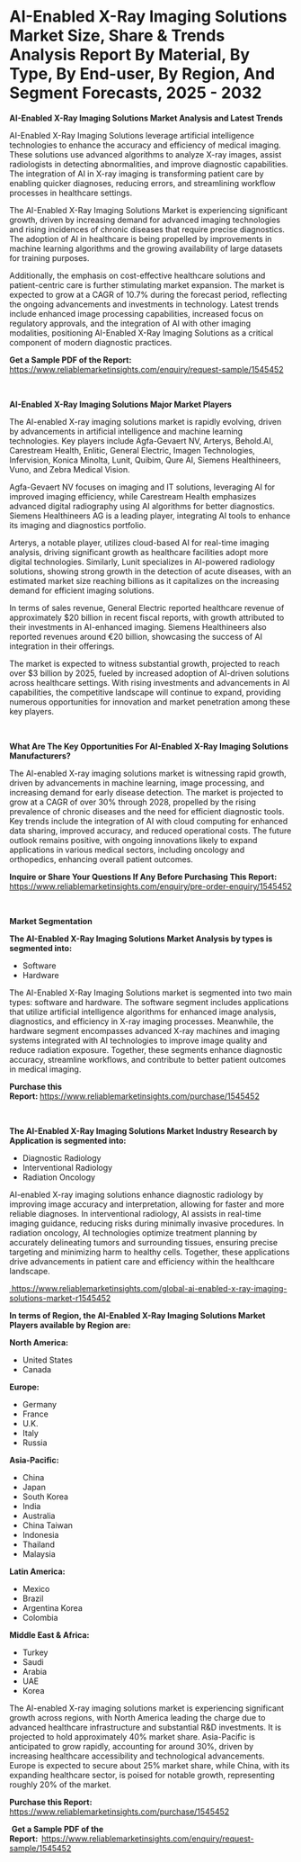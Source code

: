 <p><h1>AI-Enabled X-Ray Imaging Solutions Market Size, Share & Trends Analysis Report By Material, By Type, By End-user, By Region, And Segment Forecasts, 2025 - 2032</h1></p><p><strong>AI-Enabled X-Ray Imaging Solutions Market Analysis and Latest Trends</strong></p>
<p><p>AI-Enabled X-Ray Imaging Solutions leverage artificial intelligence technologies to enhance the accuracy and efficiency of medical imaging. These solutions use advanced algorithms to analyze X-ray images, assist radiologists in detecting abnormalities, and improve diagnostic capabilities. The integration of AI in X-ray imaging is transforming patient care by enabling quicker diagnoses, reducing errors, and streamlining workflow processes in healthcare settings.</p><p>The AI-Enabled X-Ray Imaging Solutions Market is experiencing significant growth, driven by increasing demand for advanced imaging technologies and rising incidences of chronic diseases that require precise diagnostics. The adoption of AI in healthcare is being propelled by improvements in machine learning algorithms and the growing availability of large datasets for training purposes. </p><p>Additionally, the emphasis on cost-effective healthcare solutions and patient-centric care is further stimulating market expansion. The market is expected to grow at a CAGR of 10.7% during the forecast period, reflecting the ongoing advancements and investments in technology. Latest trends include enhanced image processing capabilities, increased focus on regulatory approvals, and the integration of AI with other imaging modalities, positioning AI-Enabled X-Ray Imaging Solutions as a critical component of modern diagnostic practices.</p></p>
<p><strong>Get a Sample PDF of the Report:&nbsp;</strong> <a href="https://www.reliablemarketinsights.com/enquiry/request-sample/1545452?utm_campaign=2210&utm_medium=2&utm_source=Github&utm_content=ia&utm_term=13042025&utm_id=ai-enabled-x-ray-imaging-solutions">https://www.reliablemarketinsights.com/enquiry/request-sample/1545452</a></p>
<p>&nbsp;</p>
<p><strong>AI-Enabled X-Ray Imaging Solutions Major Market Players</strong></p>
<p><p>The AI-enabled X-ray imaging solutions market is rapidly evolving, driven by advancements in artificial intelligence and machine learning technologies. Key players include Agfa-Gevaert NV, Arterys, Behold.AI, Carestream Health, Enlitic, General Electric, Imagen Technologies, Infervision, Konica Minolta, Lunit, Quibim, Qure AI, Siemens Healthineers, Vuno, and Zebra Medical Vision.</p><p>Agfa-Gevaert NV focuses on imaging and IT solutions, leveraging AI for improved imaging efficiency, while Carestream Health emphasizes advanced digital radiography using AI algorithms for better diagnostics. Siemens Healthineers AG is a leading player, integrating AI tools to enhance its imaging and diagnostics portfolio.</p><p>Arterys, a notable player, utilizes cloud-based AI for real-time imaging analysis, driving significant growth as healthcare facilities adopt more digital technologies. Similarly, Lunit specializes in AI-powered radiology solutions, showing strong growth in the detection of acute diseases, with an estimated market size reaching billions as it capitalizes on the increasing demand for efficient imaging solutions.</p><p>In terms of sales revenue, General Electric reported healthcare revenue of approximately $20 billion in recent fiscal reports, with growth attributed to their investments in AI-enhanced imaging. Siemens Healthineers also reported revenues around €20 billion, showcasing the success of AI integration in their offerings.</p><p>The market is expected to witness substantial growth, projected to reach over $3 billion by 2025, fueled by increased adoption of AI-driven solutions across healthcare settings. With rising investments and advancements in AI capabilities, the competitive landscape will continue to expand, providing numerous opportunities for innovation and market penetration among these key players.</p></p>
<p>&nbsp;</p>
<p><strong>What Are The Key Opportunities For AI-Enabled X-Ray Imaging Solutions Manufacturers?</strong></p>
<p><p>The AI-enabled X-ray imaging solutions market is witnessing rapid growth, driven by advancements in machine learning, image processing, and increasing demand for early disease detection. The market is projected to grow at a CAGR of over 30% through 2028, propelled by the rising prevalence of chronic diseases and the need for efficient diagnostic tools. Key trends include the integration of AI with cloud computing for enhanced data sharing, improved accuracy, and reduced operational costs. The future outlook remains positive, with ongoing innovations likely to expand applications in various medical sectors, including oncology and orthopedics, enhancing overall patient outcomes.</p></p>
<p><strong>Inquire or Share Your Questions If Any Before Purchasing This Report:</strong> <a href="https://www.reliablemarketinsights.com/enquiry/pre-order-enquiry/1545452?utm_campaign=2210&utm_medium=2&utm_source=Github&utm_content=ia&utm_term=13042025&utm_id=ai-enabled-x-ray-imaging-solutions">https://www.reliablemarketinsights.com/enquiry/pre-order-enquiry/1545452</a></p>
<p>&nbsp;</p>
<p><strong>Market Segmentation</strong></p>
<p><strong>The AI-Enabled X-Ray Imaging Solutions Market Analysis by types is segmented into:</strong></p>
<p><ul><li>Software</li><li>Hardware</li></ul></p>
<p><p>The AI-Enabled X-Ray Imaging Solutions market is segmented into two main types: software and hardware. The software segment includes applications that utilize artificial intelligence algorithms for enhanced image analysis, diagnostics, and efficiency in X-ray imaging processes. Meanwhile, the hardware segment encompasses advanced X-ray machines and imaging systems integrated with AI technologies to improve image quality and reduce radiation exposure. Together, these segments enhance diagnostic accuracy, streamline workflows, and contribute to better patient outcomes in medical imaging.</p></p>
<p><strong>Purchase this Report:&nbsp;</strong><a href="https://www.reliablemarketinsights.com/purchase/1545452?utm_campaign=2210&utm_medium=2&utm_source=Github&utm_content=ia&utm_term=13042025&utm_id=ai-enabled-x-ray-imaging-solutions">https://www.reliablemarketinsights.com/purchase/1545452</a></p>
<p>&nbsp;</p>
<p><strong>The AI-Enabled X-Ray Imaging Solutions Market Industry Research by Application is segmented into:</strong></p>
<p><ul><li>Diagnostic Radiology</li><li>Interventional Radiology</li><li>Radiation Oncology</li></ul></p>
<p><p>AI-enabled X-ray imaging solutions enhance diagnostic radiology by improving image accuracy and interpretation, allowing for faster and more reliable diagnoses. In interventional radiology, AI assists in real-time imaging guidance, reducing risks during minimally invasive procedures. In radiation oncology, AI technologies optimize treatment planning by accurately delineating tumors and surrounding tissues, ensuring precise targeting and minimizing harm to healthy cells. Together, these applications drive advancements in patient care and efficiency within the healthcare landscape.</p></p>
<p><a href="https://www.reliablemarketinsights.com/global-ai-enabled-x-ray-imaging-solutions-market-r1545452?utm_campaign=2210&utm_medium=2&utm_source=Github&utm_content=ia&utm_term=13042025&utm_id=ai-enabled-x-ray-imaging-solutions">&nbsp;https://www.reliablemarketinsights.com/global-ai-enabled-x-ray-imaging-solutions-market-r1545452</a></p>
<p><strong>In terms of Region, the AI-Enabled X-Ray Imaging Solutions Market Players available by Region are:</strong></p>
<p>
    <p> <strong> North America: </strong>
        <ul>
            <li>United States</li>
            <li>Canada</li>
        </ul>
        </p> 
    <p> <strong> Europe: </strong>
        <ul>
            <li>Germany</li>
            <li>France</li>
            <li>U.K.</li>
            <li>Italy</li>
            <li>Russia</li>
        </ul>
        </p> 
    <p> <strong> Asia-Pacific: </strong>
        <ul>
            <li>China</li>
            <li>Japan</li>
            <li>South Korea</li>
            <li>India</li>
            <li>Australia</li>
            <li>China Taiwan</li>
            <li>Indonesia</li>
            <li>Thailand</li>
            <li>Malaysia</li>
        </ul>
        </p> 
    <p> <strong> Latin America: </strong>
        <ul>
            <li>Mexico</li>
            <li>Brazil</li>
            <li>Argentina Korea</li>
            <li>Colombia</li>
        </ul>
        </p> 
    <p> <strong> Middle East & Africa: </strong>
        <ul>
            <li>Turkey</li>
            <li>Saudi</li>
            <li>Arabia</li>
            <li>UAE</li>
            <li>Korea</li>
        </ul>
    </p>
    </p>
<p><p>The AI-enabled X-ray imaging solutions market is experiencing significant growth across regions, with North America leading the charge due to advanced healthcare infrastructure and substantial R&D investments. It is projected to hold approximately 40% market share. Asia-Pacific is anticipated to grow rapidly, accounting for around 30%, driven by increasing healthcare accessibility and technological advancements. Europe is expected to secure about 25% market share, while China, with its expanding healthcare sector, is poised for notable growth, representing roughly 20% of the market.</p></p>
<p><strong>Purchase this Report: </strong><a href="https://www.reliablemarketinsights.com/purchase/1545452?utm_campaign=2210&utm_medium=2&utm_source=Github&utm_content=ia&utm_term=13042025&utm_id=ai-enabled-x-ray-imaging-solutions">https://www.reliablemarketinsights.com/purchase/1545452</a></p>
<p>&nbsp;<strong>Get a Sample PDF of the Report:&nbsp;&nbsp;</strong><a href="https://www.reliablemarketinsights.com/enquiry/request-sample/1545452?utm_campaign=2210&utm_medium=2&utm_source=Github&utm_content=ia&utm_term=13042025&utm_id=ai-enabled-x-ray-imaging-solutions">https://www.reliablemarketinsights.com/enquiry/request-sample/1545452</a></p>
<p><strong></strong></p>
<p><p></p><p></p><p></p></p>